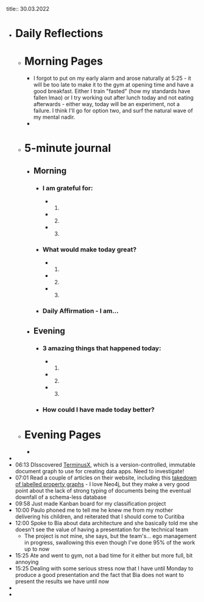title:: 30.03.2022

- # Daily Reflections
	- # Morning Pages
		- I forgot to put on my early alarm and arose naturally at 5:25 - it will be too late to make it to the gym at opening time and have a good breakfast. Either I train "fasted" (how my standards have fallen lmao) or I try working out after lunch today and not eating afterwards - either way, today will be an experiment, not a failure. I think I'll go for option two, and surf the natural wave of my mental nadir.
		-
	- # 5-minute journal
		- ## Morning
			- ### I am grateful for:
				- 1.
				- 2.
				- 3.
			- ### What would make today great?
				- 1.
				- 2.
				- 3.
			- ### Daily Affirmation - I am...
		- ## Evening
			- ### 3 amazing things that happened today:
				- 1.
				- 2.
				- 3.
			- ### How could I have made today better?
	- # Evening Pages
		-
-
- 06:13 DIsscovered [TerminusX](https://terminusdb.com/products/terminusx/), which is a version-controlled, immutable document graph to use for creating data apps. Need to investigate!
- 07:01 Read a couple of articles on their website, including this [takedown of labelled property graphs](https://terminusdb.com/blog/graph-fundamentals-part-2-labeled-property-graphs/) - I love Neo4j, but they make a very good point about the lack of strong typing of documents being the eventual downfall of a schema-less database
- 09:58 Just made Kanban board for my classification project
- 10:00 Paulo phoned me to tell me he knew me from my mother delivering his children, and reiterated that I should come to Curitiba
- 12:00 Spoke to Bia about data architecture and she basically told me she doesn't see the value of having a presentation for the technical team
	- The project is not mine, she says, but the team's... ego management in progress, swallowing this even though I've done 95% of the work up to now
- 15:25 Ate and went to gym, not a bad time for it either but more full, bit annoying
- 15:25 Dealing with some serious stress now that I have until Monday to produce a good presentation and the fact that Bia does not want to present the results we have until now
-
-